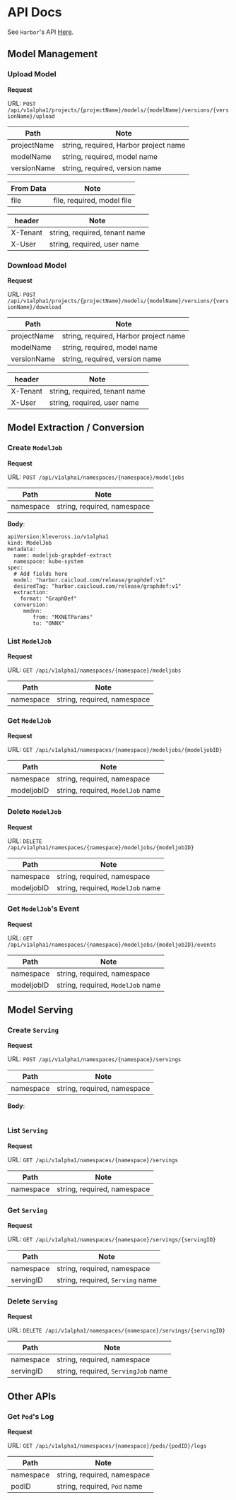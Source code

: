 # API Docs

See `Harbor`'s API [Here](https://github.com/goharbor/harbor#api).

## Model Management

### Upload Model

**Request**

URL: `POST /api/v1alpha1/projects/{projectName}/models/{modelName}/versions/{versionName}/upload`

| Path | Note |
|--|--|
| projectName | string, required, Harbor project name |
| modelName | string, required, model name |
| versionName | string, required, version name |

| From Data | Note |
|--|--|
| file | file, required, model file |

| header | Note |
|--|--|
| X-Tenant | string, required, tenant name |
| X-User | string, required, user name |

### Download Model

**Request**

URL: `POST /api/v1alpha1/projects/{projectName}/models/{modelName}/versions/{versionName}/download`

| Path |  Note |
|--|--|
| projectName | string, required, Harbor project name |
| modelName | string, required, model name |
| versionName | string, required, version name |

| header | Note |
|--|--|
| X-Tenant | string, required, tenant name |
| X-User | string, required, user name |

## Model Extraction / Conversion

### Create `ModelJob`

**Request**

URL: `POST /api/v1alpha1/namespaces/{namespace}/modeljobs`

| Path |  Note |
|--|--|
| namespace | string, required, namespace |

**Body**:
```
apiVersion:kleveross.io/v1alpha1
kind: ModelJob
metadata:
  name: modeljob-graphdef-extract
  namespace: kube-system
spec:
  # Add fields here
  model: "harbor.caicloud.com/release/graphdef:v1"
  desiredTag: "harbor.caicloud.com/release/graphdef:v1"
  extraction:
    format: "GraphDef"
  conversion:
     mmdnn:
        from: "MXNETParams"
        to: "ONNX"
```

### List `ModelJob`

**Request**

URL: `GET /api/v1alpha1/namespaces/{namespace}/modeljobs`

| Path |  Note |
|--|--|
| namespace | string, required, namespace |

### Get `ModelJob`

**Request**

URL: `GET /api/v1alpha1/namespaces/{namespace}/modeljobs/{modeljobID}`

| Path |  Note |
|--|--|
| namespace | string, required, namespace |
| modeljobID | string, required, `ModelJob` name |

### Delete `ModelJob`

**Request**

URL: `DELETE /api/v1alpha1/namespaces/{namespace}/modeljobs/{modeljobID}`

| Path |  Note |
|--|--|
| namespace | string, required, namespace |
| modeljobID | string, required, `ModelJob` name |

### Get `ModelJob`'s Event

**Request**

URL: `GET /api/v1alpha1/namespaces/{namespace}/modeljobs/{modeljobID}/events`

| Path |  Note |
|--|--|
| namespace | string, required, namespace |
| modeljobID | string, required, `ModelJob` name |

## Model Serving

### Create `Serving`

**Request**

URL: `POST /api/v1alpha1/namespaces/{namespace}/servings`

| Path |  Note |
|--|--|
| namespace | string, required, namespace |

<!-- // TODO: -->
**Body**:
```
```

### List `Serving`

**Request**

URL: `GET /api/v1alpha1/namespaces/{namespace}/servings`

| Path |  Note |
|--|--|
| namespace | string, required, namespace |

### Get `Serving`

**Request**

URL: `GET /api/v1alpha1/namespaces/{namespace}/servings/{servingID}`

| Path |  Note |
|--|--|
| namespace | string, required, namespace |
| servingID | string, required, `Serving` name |

### Delete `Serving`

**Request**

URL: `DELETE /api/v1alpha1/namespaces/{namespace}/servings/{servingID}`

| Path |  Note |
|--|--|
| namespace | string, required, namespace |
| servingID | string, required, `ServingJob` name |

## Other APIs

### Get `Pod`'s Log

**Request**

URL: `GET /api/v1alpha1/namespaces/{namespace}/pods/{podID}/logs`

| Path |  Note |
|--|--|
| namespace | string, required, namespace |
| podID | string, required, `Pod` name |

